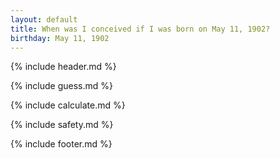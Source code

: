```yaml
---
layout: default
title: When was I conceived if I was born on May 11, 1902?
birthday: May 11, 1902
---
```


{% include header.md %}

{% include guess.md %}

{% include calculate.md %}

{% include safety.md %}

{% include footer.md %}



